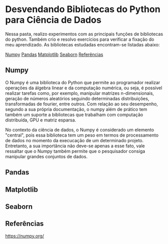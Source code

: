 # Desvendando Bibliotecas do Python para Ciência de Dados

Nessa pasta, realizo experimentos com as principais funções de bibliotecas do python. Também crio e resolvo exercícios para verificar a fixação do meu aprendizado. As bibliotecas estudadas encontram-se listadas abaixo:

[Numpy](#introduction)
[Pandas](#introduction2)
[Matplotlib](#introduction3)
[Seaborn](#introduction4)
[Referências](#introduction5)

## Numpy <a name="introduction"></a>

O Numpy é uma biblioteca do Python que permite ao programador realizar operações da álgebra linear e da computação numérica, ou seja, é possível realizar tarefas como, por exemplo, manipular matrizes n-dimensionais, geração de números aleatórios seguindo determinadas distribuições, transformadas de fourier, entre outros. Com relação ao seu desempenho, segundo a sua própria documentação, o numpy além de prático tem também um suporte a bibliotecas que trabalham com computação distribuída, GPU e matriz esparsa.

No contexto da ciência de dados, o Numpy é considerado um elemento "central", pois essa biblioteca tem um peso em termos de processamento de dados no momento da execucação de um determinado projeto. Entretanto, a sua importância não deve-se apenas a esse fato, vale ressaltar que o Numpy também permite que o pesquisador consiga manipular grandes conjuntos de dados.



## Pandas <a name="introduction2"></a>

## Matplotlib <a name="introduction3"></a>

## Seaborn <a name="introduction4"></a>

## Referências <a name="introduction5"></a>

https://numpy.org/
